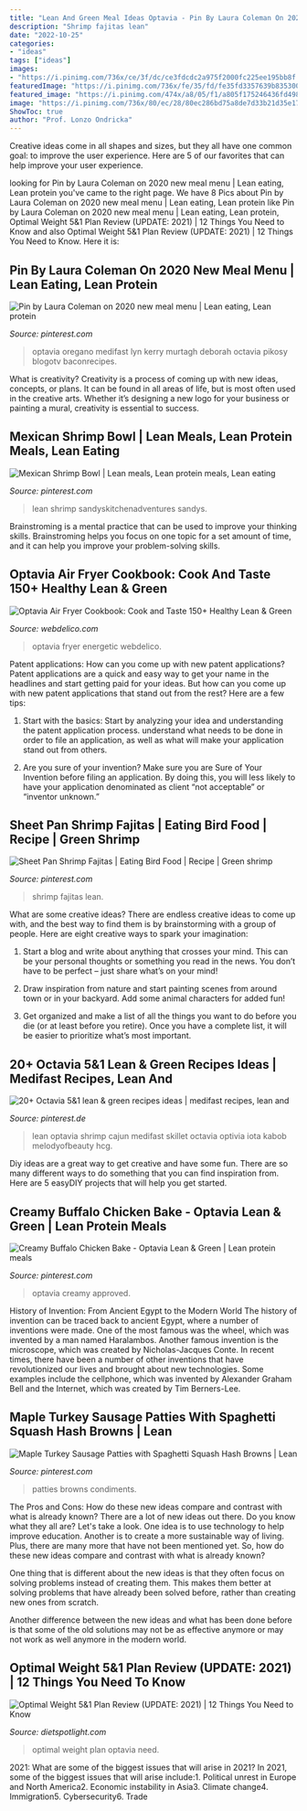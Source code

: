 ```yaml
---
title: "Lean And Green Meal Ideas Optavia - Pin By Laura Coleman On 2020 New Meal Menu"
description: "Shrimp fajitas lean"
date: "2022-10-25"
categories:
- "ideas"
tags: ["ideas"]
images:
- "https://i.pinimg.com/736x/ce/3f/dc/ce3fdcdc2a975f2000fc225ee195bb8f.jpg"
featuredImage: "https://i.pinimg.com/736x/fe/35/fd/fe35fd3357639b835300d813c07ab15f.jpg"
featured_image: "https://i.pinimg.com/474x/a8/05/f1/a805f175246436fd49843adf8d487e11.jpg"
image: "https://i.pinimg.com/736x/80/ec/28/80ec286bd75a8de7d33b21d35e17365c.jpg"
ShowToc: true
author: "Prof. Lonzo Ondricka"
---
```



Creative ideas come in all shapes and sizes, but they all have one common goal: to improve the user experience. Here are 5 of our favorites that can help improve your user experience.

	

		
looking for Pin by Laura Coleman on 2020 new meal menu | Lean eating, Lean protein you've came to the right page. We have 8 Pics about Pin by Laura Coleman on 2020 new meal menu | Lean eating, Lean protein like Pin by Laura Coleman on 2020 new meal menu | Lean eating, Lean protein, Optimal Weight 5&amp;1 Plan Review (UPDATE: 2021) | 12 Things You Need to Know and also Optimal Weight 5&amp;1 Plan Review (UPDATE: 2021) | 12 Things You Need to Know. Here it is:
		
    
## Pin By Laura Coleman On 2020 New Meal Menu | Lean Eating, Lean Protein

<img loading=lazy src="https://i.pinimg.com/736x/18/54/98/18549825e7739b1cba484e9494f0d035.jpg" onerror="this.onerror=null;this.src='https://tse3.mm.bing.net/th?id=OIP.2akNNuDHWENC3sRWxuP8TwHaNI&amp;pid=15.1';" alt="Pin by Laura Coleman on 2020 new meal menu | Lean eating, Lean protein">

_Source: pinterest.com_

>optavia oregano medifast lyn kerry murtagh deborah octavia pikosy blogotv baconrecipes. 

	

What is creativity?
Creativity is a process of coming up with new ideas, concepts, or plans. It can be found in all areas of life, but is most often used in the creative arts. Whether it’s designing a new logo for your business or painting a mural, creativity is essential to success.

    
## Mexican Shrimp Bowl | Lean Meals, Lean Protein Meals, Lean Eating

<img loading=lazy src="https://i.pinimg.com/736x/fe/35/fd/fe35fd3357639b835300d813c07ab15f.jpg" onerror="this.onerror=null;this.src='https://tse1.mm.bing.net/th?id=OIP.3jaGefgdtfwLRVmdkg-wtgHaHa&amp;pid=15.1';" alt="Mexican Shrimp Bowl | Lean meals, Lean protein meals, Lean eating">

_Source: pinterest.com_

>lean shrimp sandyskitchenadventures sandys. 

	

Brainstroming is a mental practice that can be used to improve your thinking skills. Brainstroming helps you focus on one topic for a set amount of time, and it can help you improve your problem-solving skills.

    
## Optavia Air Fryer Cookbook: Cook And Taste 150+ Healthy Lean &amp; Green

<img loading=lazy src="https://www.webdelico.com/wp-content/uploads/2020/12/71LdTmMAh0L-757x1024.jpg" onerror="this.onerror=null;this.src='https://tse1.mm.bing.net/th?id=OIP.EK1hhq-A1kky74lBRTvm6wHaKB&amp;pid=15.1';" alt="Optavia Air Fryer Cookbook: Cook and Taste 150+ Healthy Lean &amp; Green">

_Source: webdelico.com_

>optavia fryer energetic webdelico. 

	

Patent applications: How can you come up with new patent applications?
Patent applications are a quick and easy way to get your name in the headlines and start getting paid for your ideas. But how can you come up with new patent applications that stand out from the rest? Here are a few tips: 
1. Start with the basics: Start by analyzing your idea and understanding the patent application process. understand what needs to be done in order to file an application, as well as what will make your application stand out from others. 

2. Are you sure of your invention? Make sure you are Sure of Your Invention before filing an application. By doing this, you will less likely to have your application denominated as client “not acceptable” or “inventor unknown.” 


    
## Sheet Pan Shrimp Fajitas | Eating Bird Food | Recipe | Green Shrimp

<img loading=lazy src="https://i.pinimg.com/736x/80/ec/28/80ec286bd75a8de7d33b21d35e17365c.jpg" onerror="this.onerror=null;this.src='https://tse1.mm.bing.net/th?id=OIP.D7wvVPh3yXk5gbkojjn1cwHaLH&amp;pid=15.1';" alt="Sheet Pan Shrimp Fajitas | Eating Bird Food | Recipe | Green shrimp">

_Source: pinterest.com_

>shrimp fajitas lean. 

	

What are some creative ideas?
There are endless creative ideas to come up with, and the best way to find them is by brainstorming with a group of people. Here are eight creative ways to spark your imagination: 
1. Start a blog and write about anything that crosses your mind. This can be your personal thoughts or something you read in the news. You don’t have to be perfect – just share what’s on your mind!

2. Draw inspiration from nature and start painting scenes from around town or in your backyard. Add some animal characters for added fun!

3. Get organized and make a list of all the things you want to do before you die (or at least before you retire). Once you have a complete list, it will be easier to prioritize what’s most important.

    
## 20+ Octavia 5&amp;1 Lean &amp; Green Recipes Ideas | Medifast Recipes, Lean And

<img loading=lazy src="https://i.pinimg.com/474x/a8/05/f1/a805f175246436fd49843adf8d487e11.jpg" onerror="this.onerror=null;this.src='https://tse3.mm.bing.net/th?id=OIP.gRp17miQJd4r7WjIAAkbAQAAAA&amp;pid=15.1';" alt="20+ Octavia 5&amp;1 lean &amp; green recipes ideas | medifast recipes, lean and">

_Source: pinterest.de_

>lean optavia shrimp cajun medifast skillet octavia optivia iota kabob melodyofbeauty hcg. 

	

Diy ideas are a great way to get creative and have some fun. There are so many different ways to do something that you can find inspiration from. Here are 5 easyDIY projects that will help you get started.

    
## Creamy Buffalo Chicken Bake - Optavia Lean &amp; Green | Lean Protein Meals

<img loading=lazy src="https://i.pinimg.com/736x/e1/f5/d9/e1f5d9ffa7978df61985249b1354be5f.jpg" onerror="this.onerror=null;this.src='https://tse3.mm.bing.net/th?id=OIP.bcap-iPlDg2vz2XcC7JfLwHaPV&amp;pid=15.1';" alt="Creamy Buffalo Chicken Bake - Optavia Lean &amp; Green | Lean protein meals">

_Source: pinterest.com_

>optavia creamy approved. 

	

History of Invention: From Ancient Egypt to the Modern World
The history of invention can be traced back to ancient Egypt, where a number of inventions were made. One of the most famous was the wheel, which was invented by a man named Haralambos. Another famous invention is the microscope, which was created by Nicholas-Jacques Conte. In recent times, there have been a number of other inventions that have revolutionized our lives and brought about new technologies. Some examples include the cellphone, which was invented by Alexander Graham Bell and the Internet, which was created by Tim Berners-Lee.

    
## Maple Turkey Sausage Patties With Spaghetti Squash Hash Browns | Lean

<img loading=lazy src="https://i.pinimg.com/736x/ce/3f/dc/ce3fdcdc2a975f2000fc225ee195bb8f.jpg" onerror="this.onerror=null;this.src='https://tse2.mm.bing.net/th?id=OIP.z09DQ2R5CFE7tjz2sQaucAHaNI&amp;pid=15.1';" alt="Maple Turkey Sausage Patties with Spaghetti Squash Hash Browns | Lean">

_Source: pinterest.com_

>patties browns condiments. 

	

The Pros and Cons: How do these new ideas compare and contrast with what is already known?
There are a lot of new ideas out there. Do you know what they all are? Let's take a look. 
One idea is to use technology to help improve education. Another is to create a more sustainable way of living. Plus, there are many more that have not been mentioned yet. So, how do these new ideas compare and contrast with what is already known?

One thing that is different about the new ideas is that they often focus on solving problems instead of creating them. This makes them better at solving problems that have already been solved before, rather than creating new ones from scratch. 

Another difference between the new ideas and what has been done before is that some of the old solutions may not be as effective anymore or may not work as well anymore in the modern world.

    
## Optimal Weight 5&amp;1 Plan Review (UPDATE: 2021) | 12 Things You Need To Know

<img loading=lazy src="https://www.dietspotlight.com/wp-content/uploads/optimal-weight-5-1.png" onerror="this.onerror=null;this.src='https://tse2.mm.bing.net/th?id=OIP.SjUr619dGjxd5k-3W-zb4QHaLG&amp;pid=15.1';" alt="Optimal Weight 5&amp;1 Plan Review (UPDATE: 2021) | 12 Things You Need to Know">

_Source: dietspotlight.com_

>optimal weight plan optavia need. 

	

2021: What are some of the biggest issues that will arise in 2021?
In 2021, some of the biggest issues that will arise include:1. Political unrest in Europe and North America2. Economic instability in Asia3. Climate change4. Immigration5. Cybersecurity6. Trade
